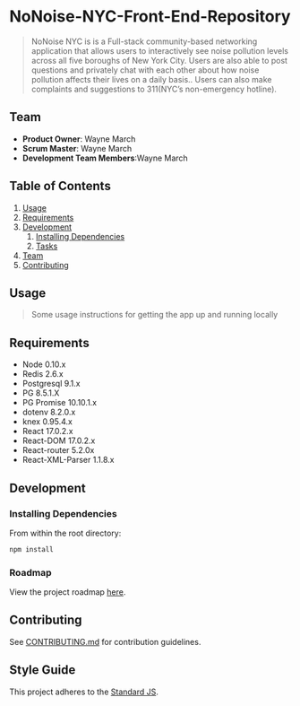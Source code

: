 # NoNoise-NYC-Front-End-Repository


> NoNoise NYC is is a Full-stack community-based networking application that allows users to interactively see noise pollution levels across
all five boroughs of New York City. Users are also able to post questions and privately chat with each other about how noise
pollution affects their lives on a daily basis.. Users can also make complaints and suggestions to 311(NYC’s non-emergency
hotline).

## Team
 - __Product Owner__: Wayne March
  - __Scrum Master__: Wayne March
  - __Development Team Members__:Wayne March


## Table of Contents

1. [Usage](#Usage)
1. [Requirements](#requirements)
1. [Development](#development)
    1. [Installing Dependencies](#installing-dependencies)
    1. [Tasks](#tasks)
1. [Team](#team)
1. [Contributing](#contributing)

## Usage

> Some usage instructions for getting the app up and running locally

## Requirements

- Node 0.10.x
- Redis 2.6.x
- Postgresql 9.1.x
- PG 8.5.1.X
- PG Promise 10.10.1.x
- dotenv 8.2.0.x
- knex 0.95.4.x
- React 17.0.2.x
- React-DOM 17.0.2.x
- React-router 5.2.0x
- React-XML-Parser 1.1.8.x 

## Development

### Installing Dependencies

From within the root directory:

```sh
npm install
```

### Roadmap

View the project roadmap [here](https://github.com/NoNoise-NYC/NoNoise-NYC-Front-End-Repository/projects).


## Contributing

See [CONTRIBUTING.md](CONTRIBUTING.md) for contribution guidelines.


## Style Guide

This project adheres to the [Standard JS](https://github.com/standard).
